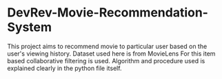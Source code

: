 # DevRev-Movie-Recommendation-System

This project aims to recommend movie to particular user based on the user's viewing history. Dataset used here is from MovieLens
For this item based collaborative filtering is used.
Algorithm and procedure used is explained clearly in the python file itself.
